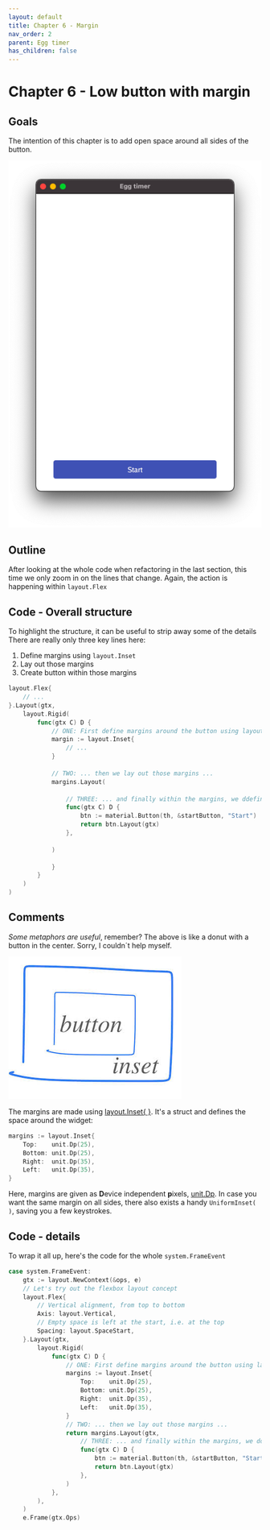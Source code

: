 ```yaml
---
layout: default
title: Chapter 6 - Margin
nav_order: 2
parent: Egg timer
has_children: false 
---
```


# Chapter 6 - Low button with margin

## Goals
The intention of this chapter is to add open space around all sides of the button.

![Button with margin](06_button_low_margin.png)

## Outline

After looking at the whole code when refactoring in the last section, this time we only zoom in on the lines that change. Again, the action is happening within ```layout.Flex```

## Code - Overall structure

To highlight the structure, it can be useful to strip away some of the details
There are really only three key lines here:
 1. Define margins using ```layout.Inset```
 2. Lay out those margins
 3. Create button within those margins

```go
layout.Flex{
    // ...
}.Layout(gtx, 
    layout.Rigid(
        func(gtx C) D {
            // ONE: First define margins around the button using layout.Inset ...
            margin := layout.Inset{
                // ...
            }

            // TWO: ... then we lay out those margins ...
            margins.Layout(
                
                // THREE: ... and finally within the margins, we ddefine and lay out the button
                func(gtx C) D {
                    btn := material.Button(th, &startButton, "Start")
                    return btn.Layout(gtx)
                },
            
            )

            }
        }
    )    
)

```

## Comments

*Some metaphors are useful*, remember? The above is like a donut with a button in the center. Sorry, I couldn´t help myself.

![Button inside inset](06_button_inside_inset.jpeg)

The margins are made using [layout.Inset{ }](https://pkg.go.dev/gioui.org/layout?utm_source=gopls#Inset).  It's a struct and defines the space around the widget:
```go
margins := layout.Inset{
    Top:    unit.Dp(25),
    Bottom: unit.Dp(25),
    Right:  unit.Dp(35),
    Left:   unit.Dp(35),
}
```
Here, margins are given as **D**evice independent **p**ixels, [unit.Dp](https://pkg.go.dev/gioui.org/unit?utm_source=gopls#Dp). In case you want the same margin on all sides, there also exists a handy ```UniformInset( )```, saving you a few keystrokes.



## Code - details

To wrap it all up, here's the code for the whole ```system.FrameEvent```

```go
case system.FrameEvent:
    gtx := layout.NewContext(&ops, e)
    // Let's try out the flexbox layout concept
    layout.Flex{
        // Vertical alignment, from top to bottom
        Axis: layout.Vertical,
        // Empty space is left at the start, i.e. at the top
        Spacing: layout.SpaceStart,
    }.Layout(gtx,
        layout.Rigid(
            func(gtx C) D {
                // ONE: First define margins around the button using layout.Inset ...
                margins := layout.Inset{
                    Top:    unit.Dp(25),
                    Bottom: unit.Dp(25),
                    Right:  unit.Dp(35),
                    Left:   unit.Dp(35),
                }
                // TWO: ... then we lay out those margins ...
                return margins.Layout(gtx,
                    // THREE: ... and finally within the margins, we ddefine and lay out the button
                    func(gtx C) D {
                        btn := material.Button(th, &startButton, "Start")
                        return btn.Layout(gtx)
                    },
                )
            },
        ),
    )
    e.Frame(gtx.Ops)

```
